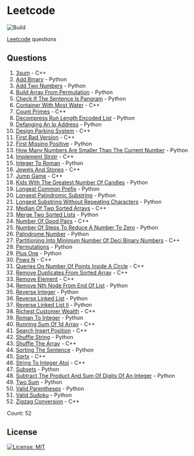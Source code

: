 # Leetcode

![Build](https://github.com/Zeyu-Li/leetcode/workflows/Generate%20MD/badge.svg)

[Leetcode](https://leetcode.com/) questions



## Questions 
 1. [3sum](https://leetcode.com/problems/3sum) - C++ 
 2. [Add Binary](https://leetcode.com/problems/add-binary) - Python 
 3. [Add Two Numbers](https://leetcode.com/problems/add-two-numbers) - Python 
 4. [Build Array From Permutation](https://leetcode.com/problems/build-array-from-permutation) - Python 
 5. [Check If The Sentence Is Pangram](https://leetcode.com/problems/check-if-the-sentence-is-pangram) - Python 
 6. [Container With Most Water](https://leetcode.com/problems/container-with-most-water) - C++ 
 7. [Count Primes](https://leetcode.com/problems/count-primes) - C++ 
 8. [Decompress Run Length Encoded List](https://leetcode.com/problems/decompress-run-length-encoded-list) - Python 
 9. [Defanging An Ip Address](https://leetcode.com/problems/defanging-an-ip-address) - Python 
 10. [Design Parking System](https://leetcode.com/problems/design-parking-system) - C++ 
 11. [First Bad Version](https://leetcode.com/problems/first-bad-version) - C++ 
 12. [First Missing Positive](https://leetcode.com/problems/first-missing-positive) - Python 
 13. [How Many Numbers Are Smaller Than The Current Number](https://leetcode.com/problems/how-many-numbers-are-smaller-than-the-current-number) - Python 
 14. [Implement Strstr](https://leetcode.com/problems/implement-strstr) - C++ 
 15. [Integer To Roman](https://leetcode.com/problems/integer-to-roman) - Python 
 16. [Jewels And Stones](https://leetcode.com/problems/jewels-and-stones) - C++ 
 17. [Jump Game](https://leetcode.com/problems/jump-game) - C++ 
 18. [Kids With The Greatest Number Of Candies](https://leetcode.com/problems/kids-with-the-greatest-number-of-candies) - Python 
 19. [Longest Common Prefix](https://leetcode.com/problems/longest-common-prefix) - Python 
 20. [Longest Palindromic Substring](https://leetcode.com/problems/longest-palindromic-substring) - Python 
 21. [Longest Substring Without Repeating Characters](https://leetcode.com/problems/longest-substring-without-repeating-characters) - Python 
 22. [Median Of Two Sorted Arrays](https://leetcode.com/problems/median-of-two-sorted-arrays) - C++ 
 23. [Merge Two Sorted Lists](https://leetcode.com/problems/merge-two-sorted-lists) - Python 
 24. [Number Of Good Pairs](https://leetcode.com/problems/number-of-good-pairs) - C++ 
 25. [Number Of Steps To Reduce A Number To Zero](https://leetcode.com/problems/number-of-steps-to-reduce-a-number-to-zero) - Python 
 26. [Palindrome Number](https://leetcode.com/problems/palindrome-number) - Python 
 27. [Partitioning Into Minimum Number Of Deci Binary Numbers](https://leetcode.com/problems/partitioning-into-minimum-number-of-deci-binary-numbers) - C++ 
 28. [Permutations](https://leetcode.com/problems/permutations) - Python 
 29. [Plus One](https://leetcode.com/problems/plus-one) - Python 
 30. [Powx N](https://leetcode.com/problems/powx-n) - C++ 
 31. [Queries On Number Of Points Inside A Circle](https://leetcode.com/problems/queries-on-number-of-points-inside-a-circle) - C++ 
 32. [Remove Duplicates From Sorted Array](https://leetcode.com/problems/remove-duplicates-from-sorted-array) - C++ 
 33. [Remove Element](https://leetcode.com/problems/remove-element) - C++ 
 34. [Remove Nth Node From End Of List](https://leetcode.com/problems/remove-nth-node-from-end-of-list) - Python 
 35. [Reverse Integer](https://leetcode.com/problems/reverse-integer) - Python 
 36. [Reverse Linked List](https://leetcode.com/problems/reverse-linked-list) - Python 
 37. [Reverse Linked List Ii](https://leetcode.com/problems/reverse-linked-list-ii) - Python 
 38. [Richest Customer Wealth](https://leetcode.com/problems/richest-customer-wealth) - C++ 
 39. [Roman To Integer](https://leetcode.com/problems/roman-to-integer) - Python 
 40. [Running Sum Of 1d Array](https://leetcode.com/problems/running-sum-of-1d-array) - C++ 
 41. [Search Insert Position](https://leetcode.com/problems/search-insert-position) - C++ 
 42. [Shuffle String](https://leetcode.com/problems/shuffle-string) - Python 
 43. [Shuffle The Array](https://leetcode.com/problems/shuffle-the-array) - C++ 
 44. [Sorting The Sentence](https://leetcode.com/problems/sorting-the-sentence) - Python 
 45. [Sqrtx](https://leetcode.com/problems/sqrtx) - C++ 
 46. [String To Integer Atoi](https://leetcode.com/problems/string-to-integer-atoi) - C++ 
 47. [Subsets](https://leetcode.com/problems/subsets) - Python 
 48. [Subtract The Product And Sum Of Digits Of An Integer](https://leetcode.com/problems/subtract-the-product-and-sum-of-digits-of-an-integer) - Python 
 49. [Two Sum](https://leetcode.com/problems/two-sum) - Python 
 50. [Valid Parentheses](https://leetcode.com/problems/valid-parentheses) - Python 
 51. [Valid Sudoku](https://leetcode.com/problems/valid-sudoku) - Python 
 52. [Zigzag Conversion](https://leetcode.com/problems/zigzag-conversion) - C++ 

Count: 52


## License

[![License: MIT](https://img.shields.io/badge/License-MIT-blue.svg)](https://opensource.org/licenses/MIT)